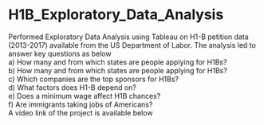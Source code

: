 # H1B_Exploratory_Data_Analysis

Performed Exploratory Data Analysis using Tableau on H1-B petition data (2013-2017) available from the US Department of Labor. The analysis led to answer key questions as below  
a)	How many and from which states are people applying for H1Bs?   
b)	How many and from which states are people applying for H1Bs?  
c)	Which companies are the top sponsors for H1Bs?  
d)	What factors does H1-B depend on?  
e)	Does a minimum wage affect H1B chances?  
f)	Are immigrants taking jobs of Americans?  
A video link of the project is available below  

